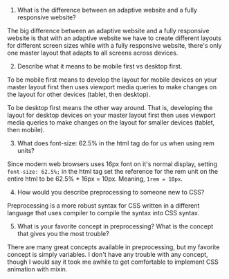 1. What is the difference between an adaptive website and a fully responsive website?

The big difference between an adaptive website and a fully responsive website is that with an adaptive website we have to create different layouts for different screen sizes while with a fully responsive website, there's only one master layout that adapts to all screens across devices.

2. Describe what it means to be mobile first vs desktop first.

To be mobile first means to develop the layout for mobile devices on your master layout first then uses viewport media queries to make changes on the layout for other devices (tablet, then desktop).

To be desktop first means the other way around. That is, developing the layout for desktop devices on your master layout first then uses viewport media queries to make changes on the layout for smaller devices (tablet, then mobile).

3. What does font-size: 62.5% in the html tag do for us when using rem units?

Since modern web browsers uses 16px font on it's normal display, setting ```font-size: 62.5%;``` in the html tag set the reference for the rem unit on the entire html to be 62.5% * 16px = 10px. Meaning, ```1rem = 10px```.

4. How would you describe preprocessing to someone new to CSS?

Preprocessing is a more robust syntax for CSS written in a different language that uses compiler to compile the syntax into CSS syntax.

5. What is your favorite concept in preprocessing? What is the concept that gives you the most trouble?

There are many great concepts available in preprocessing, but my favorite concept is simply variables. I don't have any trouble with any concept, though I would say it took me awhile to get comfortable to implement CSS animation with mixin.